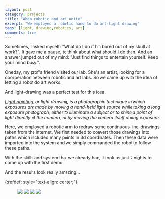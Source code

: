 ```yaml
---
layout: post
category: projects
title: "When robotic and art unite"
excerpt: "We employed a robotic hand to do art-light drawing"
tags: [light, drawing,robotics, art]
comments: true
---
```


Sometimes, I asked myself: "What do I do if I’m bored out of my skull at work?". It gave me a pause, to think about what should I do then. And an answer jumped out of my mind: "Just find things to entertain yourself. Keep your mind busy.".

Oneday, my prof's friend visited our lab. She's an artist, looking for a coorperation between robotic and art labs. So we came up with the idea of letting a robot do art works.

And light-drawing was a perfect test for this idea. 

*[Light painting](https://en.wikipedia.org/wiki/Light_painting), or light drawing, is a photographic technique in which exposures are made by moving a hand-held light source while taking a long exposure photograph, either to illuminate a subject or to shine a point of light directly at the camera, or by moving the camera itself during exposure.*

Here, we employed a robotic arm to redraw some continuous-line-drawings taken from the internet. We first needed to convert those drawings into paths which included many points in 3d coordinates. Then these data were imported into the system and we simply commanded the robot to follow these paths.

With the skills and system that we already had, it took us just 2 nights to come up with the first demo.

And the results look really amazing...

{:refdef: style="text-align: center;"}
<figure>
  <img src="{{ site.url }}/images/face_drawing.jpeg">
	<img src="{{ site.url }}/images/dancer_drawing.jpeg">
	<img src="{{ site.url }}/images/text_drawing.jpeg">
	<img src="{{ site.url }}/images/bunny_drawing.jpeg">
  <figcaption></figcaption>
